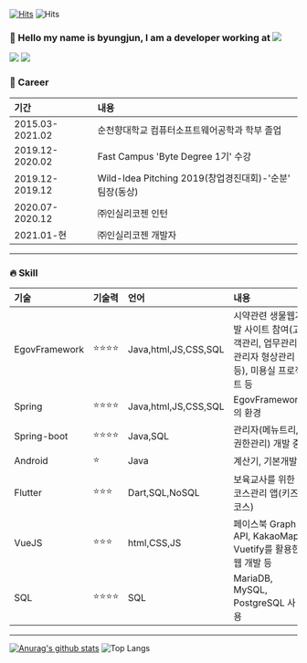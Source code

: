 [![Hits](https://hits.seeyoufarm.com/api/count/incr/badge.svg?url=https%3A%2F%2Fgithub.com%2F2ByungJun&count_bg=%2379C83D&title_bg=%23555555&icon=&icon_color=%23E7E7E7&title=hits&edge_flat=false)](https://hits.seeyoufarm.com)
![Hits](https://img.shields.io/github/followers/2ByungJun?label=Follow)

### 👋  Hello my name is byungjun, I am a developer working at <a href="https://insilicogen.com/"><img src="https://img.shields.io/badge/-insilicogen-green"/></a>

<a href="https://velog.io/@ieed0205"><img src="https://img.shields.io/badge/Tech%20Blog-11B48A?style=flat-square&logo=Vimeo&logoColor=white&link=https://velog.io/@ieed0205"/></a>
<a href="mailto:qudwns1243@gamil.com"><img src="https://img.shields.io/badge/Gmail-d14836?style=flat-square&logo=Gmail&logoColor=white&link=mailto:qudwns1243@gamil.com"/></a>

### 💎 Career
| 기간 | 내용 |
|:--------|:--------|
| 2015.03-2021.02 | 순천향대학교 컴퓨터소프트웨어공학과 학부 졸업|
| 2019.12-2020.02 | Fast Campus 'Byte Degree 1기' 수강|
| 2019.12-2019.12 | Wild-Idea Pitching 2019(창업경진대회)-'순분' 팀장(동상)|
| 2020.07-2020.12 | ㈜인실리코젠 인턴|
| 2021.01-현      | ㈜인실리코젠 개발자|
___

### 🔥 Skill

| 기술 | 기술력 | 언어 | 내용 |
|:--------|:--------|:--------|:--------|
| EgovFramework |⭐⭐⭐⭐|Java,html,JS,CSS,SQL|시약관련 생물웹개발 사이트 참여(고객관리, 업무관리, 관리자 형상관리 등), 미용실 프로젝트 등|
| Spring |⭐⭐⭐⭐|Java,html,JS,CSS,SQL| EgovFramework의 환경 |
| Spring-boot |⭐⭐⭐⭐|Java,SQL| 관리자(메뉴트리, 권한관리) 개발 중 |
| Android |⭐|Java| 계산기, 기본개발 |
| Flutter |⭐⭐⭐|Dart,SQL,NoSQL| 보육교사를 위한 코스관리 앱(키즈코스) |
| VueJS|⭐⭐⭐|html,CSS,JS| 페이스북 Graph API, KakaoMap, Vuetify를 활용한 웹 개발 등 |
| SQL |⭐⭐⭐⭐|SQL| MariaDB, MySQL, PostgreSQL 사용|
___

[![Anurag's github stats](https://github-readme-stats.vercel.app/api?username=2ByungJun)](https://github.com/anuraghazra/github-readme-stats)
![Top Langs](https://github-readme-stats.vercel.app/api/top-langs/?username=2ByungJun&layout=compact)


